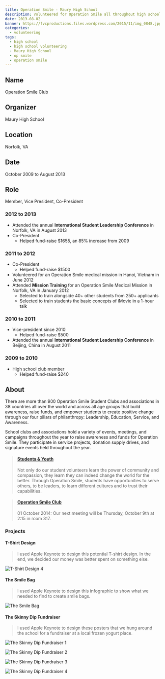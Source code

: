 ```yaml
---
title: Operation Smile - Maury High School
description: Volunteered for Operation Smile all throughout high school.
date: 2013-08-02
banner: https://fvcproductions.files.wordpress.com/2015/11/img_0848.jpg
categories:
  - volunteering
tags:
  - high school
  - high school volunteering
  - Maury High School
  - op smile
  - operation smile
---
```


## Name

Operation Smile Club

## Organizer

Maury High School

## Location

Norfolk, VA

## Date

October 2009 to August 2013

## Role

Member, Vice President, Co-President

### 2012 to 2013

* Attended the annual **International Student Leadership Conference** in Norfolk, VA in August 2013
* Co-President
  * Helped fund-raise $1655, an 85% increase from 2009

### 2011 to 2012

* Co-President
  * Helped fund-raise $1500
* Volunteered for an Operation Smile medical mission in Hanoi, Vietnam in June 2012
* Attended **Mission Training** for an Operation Smile Medical Mission in Norfolk, VA in January 2012
  * Selected to train alongside 40+ other students from 250+ applicants
  * Selected to train students the basic concepts of iMovie in a 1-hour talk

### 2010 to 2011

* Vice-president since 2010
  * Helped fund-raise $500
* Attended the annual **International Student Leadership Conference** in Beijing, China in August 2011

### 2009 to 2010

* High school club member
  * Helped fund-raise $240

## About

There are more than 900 Operation Smile Student Clubs and associations in 38 countries all over the world and across all age groups that build awareness, raise funds, and empower students to create positive change through our four pillars of philanthropy: Leadership, Education, Service, and Awareness.

School clubs and associations hold a variety of events, meetings, and campaigns throughout the year to raise awareness and funds for Operation Smile. They participate in service projects, donation supply drives, and signature events held throughout the year.

<blockquote class="embedly-card"><h4><a href="https://www.operationsmile.org/act-now/student-youth">Students & Youth</a></h4><p>Not only do our student volunteers learn the power of community and compassion, they learn they can indeed change the world for the better. Through Operation Smile, students have opportunities to serve others, to be leaders, to learn different cultures and to trust their capabilities.</p></blockquote>
<script async src="//cdn.embedly.com/widgets/platform.js" charset="UTF-8"></script>

<blockquote class="embedly-card"><h4><a href="https://biogirl757.weebly.com/operation-smile-club.html">Operation Smile Club</a></h4><p>01 October 2014: Our next meeting will be Thursday, October 9th at 2:15 in room 317.</p></blockquote>

### Projects

#### T-Shirt Design

> I used Apple Keynote to design this potential T-shirt design. In the end, we decided our money was better spent on something else.

![T-Shirt Design 4](https://i.imgur.com/coRiWRv.jpg)

#### The Smile Bag

> I used Apple Keynote to design this infographic to show what we needed to find to create smile bags.

![The Smile Bag](https://i.imgur.com/uSCSEN0.jpg)

#### The Skinny Dip Fundraiser

> I used Apple Keynote to design these posters that we hung around the school for a fundraiser at a local frozen yogurt place.

![The Skinny Dip Fundraiser 1](https://i.imgur.com/6lPkXQl.jpg)

![The Skinny Dip Fundraiser 2](https://i.imgur.com/Uxieh9Z.jpg)

![The Skinny Dip Fundraiser 3](https://i.imgur.com/JIqufJS.jpg)

![The Skinny Dip Fundraiser 4](https://i.imgur.com/V4TWUeD.jpg)
